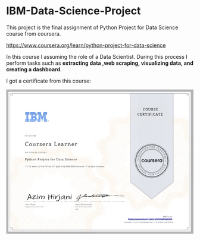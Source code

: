 # IBM-Data-Science-Project

This project is the final assignment of Python Project for Data Science course from coursera.

https://www.coursera.org/learn/python-project-for-data-science

In this course I assuming the role of a Data Scientist. During this process I perform tasks such as __extracting data ,web scraping, visualizing data, and creating a dashboard__.

I got a certificate from this course:

![image](https://github.com/MalkiMalov/IBM-Data-Science-Project/blob/main/Certificate.jpg)
